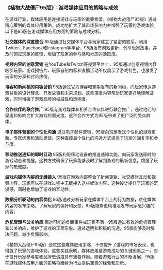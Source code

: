 ### 《植物大战僵尸95版》：游戏媒体应用的策略与成效

在游戏行业，媒体应用是连接游戏与玩家的重要桥梁。《植物大战僵尸95版》通过精心策划的媒体应用策略，成功地扩大了其市场影响力并增强了玩家的游戏体验。以下是95版在游戏媒体应用方面的策略与成效分析。

**社交媒体的深度整合**
95版通过社交媒体平台与玩家建立了紧密的联系。利用Twitter、Facebook和Instagram等平台，95版发布游戏更新、分享玩家故事，并及时回应玩家的反馈，增加了玩家的参与感和社区的活跃度。

**视频内容的创意营销**
在YouTube和Twitch等视频平台上，95版通过创意视频内容吸引玩家。游戏预告片、玩家自制内容和直播活动不仅展示了游戏特色，也激发了玩家的分享和讨论热情。

**博客和新闻稿的内容营销**
95版通过官方博客和定期发布的新闻稿，向玩家传达游戏背后的设计理念、开发故事和未来规划。这些深度内容帮助玩家更好地理解游戏，同时增强了游戏品牌的权威性和透明度。

**合作伙伴的联合推广**
95版与游戏媒体和相关合作伙伴进行联合推广，通过他们的渠道和影响力扩大游戏的曝光度。这种合作方式为95版带来了更广泛的受众群体。

**电子邮件营销的个性化沟通**
通过电子邮件营销，95版向玩家发送个性化的游戏更新、专属优惠和活动邀请。这种直接且个性化的沟通方式提高了玩家的回复率和参与度。

**移动推送通知的即时互动**
95版利用移动设备的推送通知功能，向玩家发送即时的游戏动态和提醒。这种方式确保了玩家能够及时了解到游戏的最新信息，增强了玩家的忠诚度。

**游戏内媒体内容的无缝接入**
95版在游戏内部整合了新闻更新、社交媒体互动和视频内容，玩家可以在游戏过程中无缝接入这些媒体内容。这种设计提升了玩家的沉浸感，同时也增加了游戏的互动性。

**数据分析驱动的内容优化**
95版通过分析玩家在媒体平台上的行为数据，优化媒体内容的发布策略。了解玩家的偏好和反馈，95版能够更精准地发布玩家感兴趣的内容。

**危机管理与公关响应**
面对可能的负面事件或玩家不满，95版通过有效的危机管理和公关响应，维护了游戏的正面形象。通过透明和积极的沟通，95版能够及时解决问题，减少负面影响。

《植物大战僵尸95版》通过这些媒体应用策略，不仅提升了游戏的市场表现，也增强了玩家的游戏体验。这些实践表明，媒体应用是游戏成功的关键因素之一，对于提升玩家参与度和品牌忠诚度具有重要作用。随着游戏行业的不断发展，95版在游戏媒体应用方面的策略将继续为行业提供宝贵的经验和启示。